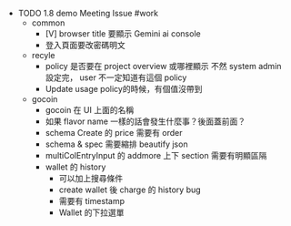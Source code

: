 - TODO 1.8 demo Meeting Issue #work
	- common
		- [V] browser title 要顯示 Gemini ai console
		- 登入頁面要改密碼明文
	- recyle
		- policy 是否要在 project overview 或哪裡顯示
		  不然 system admin 設定完， user 不一定知道有這個 policy
		- Update usage policy的時候，有個值沒帶到
	- gocoin
		- gocoin 在 UI 上面的名稱
		- 如果 flavor name 一樣的話會發生什麼事？後面蓋前面？
		- schema Create 的 price 需要有 order
		- schema & spec 需要縮排 beautify json
		- multiColEntryInput 的 addmore 上下 section 需要有明顯區隔
		- wallet 的 history
			- 可以加上搜尋條件
			- create wallet 後 charge 的 history bug
			- 需要有 timestamp
			- Wallet 的下拉選單